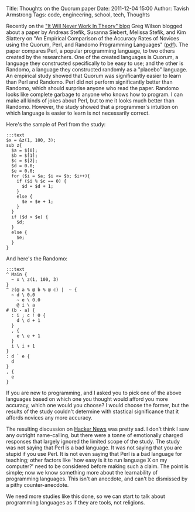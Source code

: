 Title: Thoughts on the Quorum paper
Date: 2011-12-04 15:00
Author: Tavish Armstrong
Tags: code, engineering, school, tech, Thoughts

Recently on the ["It Will Never Work In Theory"
blog](http://www.neverworkintheory.org/?p=197) Greg Wilson blogged about
a paper by Andreas Stefik, Susanna Siebert, Melissa Stefik, and Kim
Slattery on "An Empirical Comparison of the Accuracy Rates of Novices
using the Quorum, Perl, and Randomo Programming Languages"
([pdf](http://www.cs.siue.edu/~astefik/papers/StefikPlateau2011.pdf)).
The paper compares Perl, a popular programming language, to two others
created by the researchers. One of the created languages is Quorum, a
language they constructed specifically to be easy to use; and the other
is Randomo, a language they constructed randomly as a "placebo"
language. An empirical study showed that Quorum was significantly easier
to learn than Perl and Randomo. Perl did not perform significantly
better than Randomo, which should surprise anyone who read the paper.
Randomo looks like complete garbage to anyone who knows how to program.
I can make all kinds of jokes about Perl, but to me it looks much better
than Randomo. However, the study showed that a programmer's intuition on
which language is easier to learn is not necessarily correct.

Here's the sample of Perl from the study:

    :::text
    $x = &z(1, 100, 3);
    sub z{
      $a = $[0];
      $b = $[1];
      $c = $[2];
      $d = 0.0;
      $e = 0.0;
      for ($i = $a; $i <= $b; $i++){
        if ($i % $c == 0) {
          $d = $d + 1;
        }
        else {
          $e = $e + 1;
        }
      }
      if ($d > $e) {
        $d;
      }
      else {
        $e;
      }
    }

And here's the Randomo:

    :::text
    ^ Main {
      ~ x \ z(1, 100, 3)
    }
    ^ z(@ a % @ b % @ c) |  ~ {
      ~ d \ 0.0
        ~ e \ 0.0
        @ i \ a
    # (b - a) {
      : i ; c ! 0 {
        d \ d + 1
      }
      , {
        e \ e + 1
      }
      i \ i + 1
    }
    : d ` e {
      d
    }
    , {
      e
    }

If you are new to programming, and I asked you to pick one of the above
languages based on which one you thought would afford you more accuracy,
which one would you choose? I would choose the former, but the results
of the study couldn't determine with stastical significance that it
affords novices any more accuracy.

The resulting discussion on [Hacker
News](http://news.ycombinator.com/item?id=3152147) was pretty sad. I
don't think I saw any outright name-calling, but there were a tonne of
emotionally charged responses that largely ignored the limited scope of
the study. The study was not saying that Perl is a bad language. It was
not saying that you are stupid if you use Perl. It is not even saying
that Perl is a bad language for teaching; other factors like 'how easy
is it to run language X on my computer?' need to be considered before
making such a claim. The point is simple; now we know something more
about the learnability of programming languages. This isn't an anecdote,
and can't be dismissed by a pithy counter-anecdote.

We need more studies like this done, so we can start to talk about
programming languages as if they are tools, not religions.
